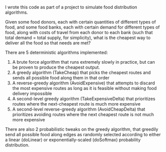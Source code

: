 I wrote this code as part of a project to simulate food distribution algorithms.

Given some food donors, each with certain quantities of different types of food, and some food banks, each with certain demand for different types of food, along with costs of travel from each donor to each bank (such that total demand = total supply, for simplicity), what is the cheapest way to deliver all the food so that needs are met?

There are 5 deterministic algorithms implemented:
1. A brute force algorithm that runs extremely slowly in practice, but can be proven to produce the cheapest output.
2. A greedy algorithm (TakeCheap) that picks the cheapest routes and sends all possible food along them in that order
3. A reverse-greedy algorithm (AvoidExpensive) that attempts to discard the most expensive routes as long as it is feasible without making food delivery impossible
4. A second-level greedy algorithm (TakeExpensiveDelta) that prioritizes routes where the next-cheapest route is much more expensive
5. A second-level reverse-greedy algorithm (AvoidCheapDelta) that prioritizes avoiding routes where the next cheapest route is not much more expensive

There are also 2 probabilistic tweaks on the greedy algorithm, that greedily send all possible food along edges as randomly selected according to either a linear (doLinear) or exponentially-scaled (doSoftmax) probability distribution.
